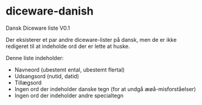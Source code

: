 # diceware-danish
Dansk Diceware liste V0.1

Der eksisterer et par andre diceware-lister på dansk, men de er ikke redigeret til at indeholde ord der er lette at huske.

Denne liste indeholder:
* Navneord (ubestemt ental, ubestemt flertal)
* Udsangsord (nutid, datid)
* Tillægsord
* Ingen ord der indeholder danske tegn (for at undgå æøå-misforståelser)
* Ingen ord der indeholder andre specialtegn
